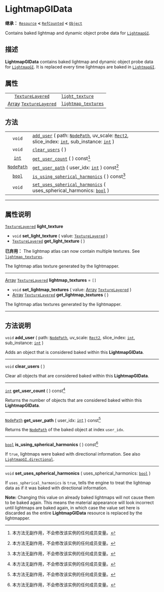 <!-- ⚠ 请勿编辑本文件 ⚠ -->
<!-- 本文档使用脚本从 WeDot 引擎源码仓库生成。 -->
<!-- 生成脚本：https://github.com/WeDot-Engine/WeDot/tree/4.3/doc/tools/make_md.py； -->
<!-- 原文件：https://github.com/WeDot-Engine/WeDot/tree/4.3/doc/classes/LightmapGIData.xml。 -->

<div id="_class_lightmapgidata"></div>

# LightmapGIData

**继承：** [`Resource`](class_resource.md) **<** [`RefCounted`](class_refcounted.md) **<** [`Object`](class_object.md)

Contains baked lightmap and dynamic object probe data for [`LightmapGI`](class_lightmapgi.md).

## 描述

**LightmapGIData** contains baked lightmap and dynamic object probe data for [`LightmapGI`](class_lightmapgi.md). It is replaced every time lightmaps are baked in [`LightmapGI`](class_lightmapgi.md).

## 属性

|||
|:-:|:--|
| [`TextureLayered`](class_texturelayered.md)                         | [`light_texture`](#class_lightmapgidata_property_light_texture)         |        |
| [Array](class_array.md) [`TextureLayered`](class_texturelayered.md) | [`lightmap_textures`](#class_lightmapgidata_property_lightmap_textures) | ``[]`` |

## 方法

|||
|:-:|:--|
| `void`                          | [`add_user`](#class_lightmapgidata_method_add_user) ( path: [`NodePath`](class_nodepath.md), uv_scale: [`Rect2`](class_rect2.md), slice_index: [`int`](class_int.md), sub_instance: [`int`](class_int.md) ) |
| `void`                          | [`clear_users`](#class_lightmapgidata_method_clear_users) ( )                                                                                                                                               |
| [`int`](class_int.md)           | [`get_user_count`](#class_lightmapgidata_method_get_user_count) ( ) const[^const]                                                                                                                           |
| [`NodePath`](class_nodepath.md) | [`get_user_path`](#class_lightmapgidata_method_get_user_path) ( user_idx: [`int`](class_int.md) ) const[^const]                                                                                             |
| [`bool`](class_bool.md)         | [`is_using_spherical_harmonics`](#class_lightmapgidata_method_is_using_spherical_harmonics) ( ) const[^const]                                                                                               |
| `void`                          | [`set_uses_spherical_harmonics`](#class_lightmapgidata_method_set_uses_spherical_harmonics) ( uses_spherical_harmonics: [`bool`](class_bool.md) )                                                           |

<!-- rst-class:: classref-section-separator -->

---

## 属性说明

<div id="_class_lightmapgidata_property_light_texture"></div>

[`TextureLayered`](class_texturelayered.md) **light_texture** <div id="class_lightmapgidata_property_light_texture"></div>

- `void` **set_light_texture** ( value: [`TextureLayered`](class_texturelayered.md) )
- [`TextureLayered`](class_texturelayered.md) **get_light_texture** ( )

**已弃用：** The lightmap atlas can now contain multiple textures. See [`lightmap_textures`](#class_lightmapgidata_property_lightmap_textures).

The lightmap atlas texture generated by the lightmapper.

<!-- rst-class:: classref-item-separator -->

---

<div id="_class_lightmapgidata_property_lightmap_textures"></div>

[Array](class_array.md) [`TextureLayered`](class_texturelayered.md) **lightmap_textures** = ``[]`` <div id="class_lightmapgidata_property_lightmap_textures"></div>

- `void` **set_lightmap_textures** ( value: [Array](class_array.md) [`TextureLayered`](class_texturelayered.md) )
- [Array](class_array.md) [`TextureLayered`](class_texturelayered.md) **get_lightmap_textures** ( )

The lightmap atlas textures generated by the lightmapper.

<!-- rst-class:: classref-section-separator -->

---

## 方法说明

<div id="_class_lightmapgidata_method_add_user"></div>

`void` **add_user** ( path: [`NodePath`](class_nodepath.md), uv_scale: [`Rect2`](class_rect2.md), slice_index: [`int`](class_int.md), sub_instance: [`int`](class_int.md) )<div id="class_lightmapgidata_method_add_user"></div>

Adds an object that is considered baked within this **LightmapGIData**.

<!-- rst-class:: classref-item-separator -->

---

<div id="_class_lightmapgidata_method_clear_users"></div>

`void` **clear_users** ( )<div id="class_lightmapgidata_method_clear_users"></div>

Clear all objects that are considered baked within this **LightmapGIData**.

<!-- rst-class:: classref-item-separator -->

---

<div id="_class_lightmapgidata_method_get_user_count"></div>

[`int`](class_int.md) **get_user_count** ( ) const[^const]<div id="class_lightmapgidata_method_get_user_count"></div>

Returns the number of objects that are considered baked within this **LightmapGIData**.

<!-- rst-class:: classref-item-separator -->

---

<div id="_class_lightmapgidata_method_get_user_path"></div>

[`NodePath`](class_nodepath.md) **get_user_path** ( user_idx: [`int`](class_int.md) ) const[^const]<div id="class_lightmapgidata_method_get_user_path"></div>

Returns the [`NodePath`](class_nodepath.md) of the baked object at index `user_idx`.

<!-- rst-class:: classref-item-separator -->

---

<div id="_class_lightmapgidata_method_is_using_spherical_harmonics"></div>

[`bool`](class_bool.md) **is_using_spherical_harmonics** ( ) const[^const]<div id="class_lightmapgidata_method_is_using_spherical_harmonics"></div>

If `true`, lightmaps were baked with directional information. See also [`LightmapGI.directional`](#class_lightmapgi_property_directional).

<!-- rst-class:: classref-item-separator -->

---

<div id="_class_lightmapgidata_method_set_uses_spherical_harmonics"></div>

`void` **set_uses_spherical_harmonics** ( uses_spherical_harmonics: [`bool`](class_bool.md) )<div id="class_lightmapgidata_method_set_uses_spherical_harmonics"></div>

If `uses_spherical_harmonics` is `true`, tells the engine to treat the lightmap data as if it was baked with directional information.

 **Note:** Changing this value on already baked lightmaps will not cause them to be baked again. This means the material appearance will look incorrect until lightmaps are baked again, in which case the value set here is discarded as the entire **LightmapGIData** resource is replaced by the lightmapper.

[^virtual]: 本方法通常需要用户覆盖才能生效。
[^const]: 本方法无副作用，不会修改该实例的任何成员变量。
[^vararg]: 本方法除了能接受在此处描述的参数外，还能够继续接受任意数量的参数。
[^constructor]: 本方法用于构造某个类型。
[^static]: 调用本方法无需实例，可直接使用类名进行调用。
[^operator]: 本方法描述的是使用本类型作为左操作数的有效运算符。
[^bitfield]: 这个值是由下列位标志构成位掩码的整数。
[^void]: 无返回值。
